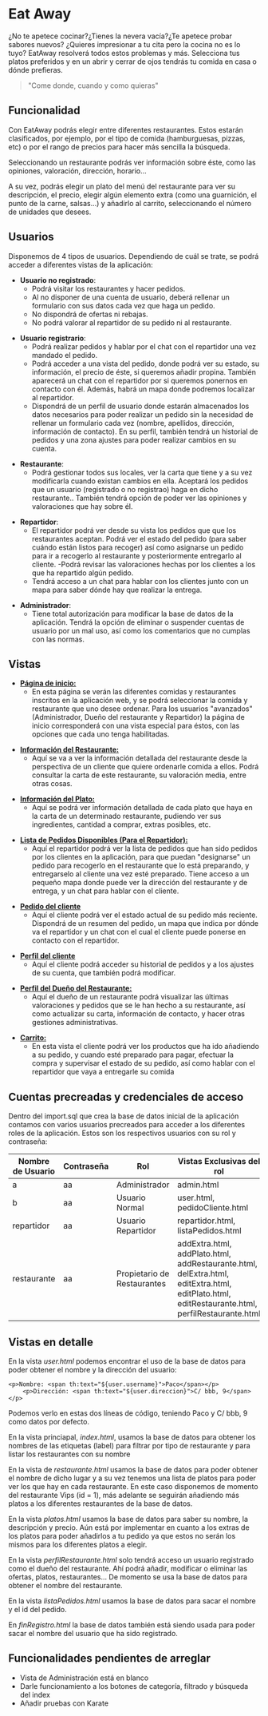# Eat Away

¿No te apetece cocinar?¿Tienes la nevera vacía?¿Te apetece probar sabores nuevos? ¿Quieres impresionar a tu cita pero la cocina no es lo tuyo? EatAway resolverá todos estos problemas y más. Selecciona tus platos preferidos y en un abrir y cerrar de ojos tendrás tu comida en casa o dónde prefieras.

> "Come donde, cuando y como quieras"

## Funcionalidad
Con EatAway podrás elegir entre diferentes restaurantes. Estos estarán clasificados, por ejemplo, por el tipo de comida (hamburguesas, pizzas, etc) o por el rango de precios para hacer más sencilla la búsqueda.

Seleccionando un restaurante podrás ver información sobre éste, como las opiniones, valoración, dirección, horario... 

A su vez, podrás elegir un plato del menú del restaurante para ver su descripción, el precio, elegir algún elemento extra (como una guarnición, el punto de la carne, salsas...) y añadirlo al carrito, seleccionando el número de unidades que desees.


## Usuarios
Disponemos de 4 tipos de usuarios. Dependiendo de cuál se trate, se podrá acceder a diferentes vistas de la aplicación:

* **Usuario no registrado**: 
    - Podrá visitar los restaurantes y hacer pedidos. 
    - Al no disponer de una cuenta de usuario, deberá rellenar un formulario con sus datos cada vez que haga un pedido.
    - No dispondrá de ofertas ni rebajas.
    - No podrá valorar al repartidor de su pedido ni al restaurante.

 - **Usuario registrario**:
    - Podrá realizar pedidos y hablar por el chat con el repartidor una vez mandado el pedido. 
    - Podrá acceder a una vista del pedido, donde podrá ver su estado, su información, el precio de éste, si queremos añadir propina. También aparecerá un chat con el repartidor por si queremos ponernos en contacto con él. Además, habrá un mapa donde podremos localizar al repartidor.
    - Dispondrá de un perfil de usuario donde estarán almacenados los datos necesarios para poder realizar un pedido sin la necesidad de rellenar un formulario cada vez (nombre, apellidos, dirección, información de contacto). En su perfil, también tendrá un historial de pedidos y una zona ajustes para poder realizar cambios en su cuenta.

* **Restaurante**: 
    - Podrá gestionar todos sus locales, ver la carta que tiene y a su vez modificarla cuando existan cambios en ella. Aceptará los pedidos que un usuario (registrado o no registrao) haga en dicho restaurante.. También tendrá opción de poder ver las opiniones y valoraciones que hay sobre él. 

- **Repartidor**: 
    - El repartidor podrá ver desde su vista los pedidos que que los restaurantes aceptan. Podrá ver el estado del pedido (para saber cuándo están listos para recoger) así como asignarse un pedido para ir a recogerlo al restaurante y posteriormente entregarlo al cliente. 
    -Podrá revisar las valoraciones hechas por los clientes a los que ha repartido algún pedido.
    - Tendrá acceso a un chat para hablar con los clientes junto con un mapa para saber dónde hay que realizar la entrega. 


* **Administrador**: 
    - Tiene total autorización para modificar la base de datos de la aplicación. Tendrá la opción de eliminar o suspender cuentas de usuario por un mal uso, así como los comentarios que no cumplas con las normas. 

## Vistas

- **[Página de inicio:](http://localhost:8080/)** 
    - En esta página se verán las diferentes comidas y restaurantes inscritos en la aplicación web, y se podrá seleccionar la comida y restaurante que uno desee ordenar. Para los usuarios "avanzados" (Administrador, Dueño del restaurante y Repartidor) la página de inicio corresponderá con una vista especial para éstos, con las opciones que cada uno tenga habilitadas.
* **[Información del Restaurante:](http://localhost:8080/restaurante?id=1)** 
    - Aquí se va a ver la información detallada del restaurante desde la perspectiva de un cliente que quiere ordenarle comida a ellos. Podrá consultar la carta de este restaurante, su valoración media, entre otras cosas.
- **[Información del Plato:](http://localhost:8080/platos?id=1)** 
    - Aquí se podrá ver información detallada de cada plato que haya en la carta de un determinado restaurante, pudiendo ver sus ingredientes, cantidad a comprar, extras posibles, etc.
* **[Lista de Pedidos Disponibles (Para el Repartidor):](http://localhost:8080/user/3/listaPedidos)** 
    - Aquí el repartidor podrá ver la lista de pedidos que han sido pedidos por los clientes en la aplicación, para que puedan "designarse" un pedido para recogerlo en el restaurante que lo está preparando, y entregarselo al cliente una vez esté preparado. Tiene acceso a un pequeño mapa donde puede ver la dirección del restaurante y de entrega, y un chat para hablar con el cliente.
- **[Pedido del cliente](http://localhost:8080/pedidoCliente)**
    - Aquí el cliente podrá ver el estado actual de su pedido más reciente. Dispondrá de un resumen del pedido, un mapa que indica por dónde va el repartidor y un chat con el cual el cliente puede ponerse en contacto con el repartidor.
* **[Perfil del cliente](http://localhost:8080/user/2)**
    - Aquí el cliente podrá acceder su historial de pedidos y a los ajustes de su cuenta, que también podrá modificar.
- **[Perfil del Dueño del Restaurante:](http://localhost:8080/perfilRestaurante?id=4)** 
    - Aquí el dueño de un restaurante podrá visualizar las últimas valoraciones y pedidos que se le han hecho a su restaurante, así como actualizar su carta, información de contacto, y hacer otras gestiones administrativas.
* **[Carrito:](http://localhost:8080/carrito)**
    - En esta vista el cliente podrá ver los productos que ha ido añadiendo a su pedido, y cuando esté preparado para pagar, efectuar la compra y supervisar el estado de su pedido, así como hablar con el repartidor que vaya a entregarle su comida

## Cuentas precreadas y credenciales de acceso

Dentro del import.sql que crea la base de datos inicial de la aplicación contamos con varios usuarios precreados para acceder a los diferentes roles de la aplicación. Estos son los respectivos usuarios con su rol y contraseña:

| Nombre de Usuario | Contraseña | Rol | Vistas Exclusivas del rol |
| --------- | --------- | --------- | --------- |
| a | aa | Administrador | admin.html |
| b | aa | Usuario Normal | user.html, pedidoCliente.html |
| repartidor | aa | Usuario Repartidor | repartidor.html, listaPedidos.html |
| restaurante | aa | Propietario de Restaurantes | addExtra.html, addPlato.html, addRestaurante.html, delExtra.html, editExtra.html, editPlato.html, editRestaurante.html, perfilRestaurante.html |

## Vistas en detalle

En la vista *user.html* podemos encontrar el uso de la base de datos para poder obtener el nombre y la dirección del usuario:             
```
<p>Nombre: <span th:text="${user.username}">Paco</span></p>
    <p>Dirección: <span th:text="${user.direccion}">C/ bbb, 9</span></p>
```  

Podemos verlo en estas dos líneas de código, teniendo Paco y C/ bbb, 9 como datos por defecto.

En la vista princiapal, *index.html*, usamos la base de datos para obtener los nombres de las etiquetas (label) para filtrar por tipo de restaurante y para listar los restaurantes con su nombre

En la vista de *restaurante.html* usamos la base de datos para poder obtener el nombre de dicho lugar y a su vez tenemos una lista de platos para poder ver los que hay en cada restaurante. En este caso disponemos de momento del restaurante Vips (id = 1), más adelante se seguirán añadiendo más platos a los diferentes restaurantes de la base de datos. 

En la vista *platos.html* usamos la base de datos para saber su nombre, la descripción y precio. Aún está por implementar en cuanto a los extras de los platos para poder añadirlos a tu pedido ya que estos no serán los mismos para los diferentes platos a elegir.

En la vista *perfilRestaurante.html* solo tendrá acceso un usuario registrado como el dueño del restaurante. Ahí podrá añadir, modificar o eliminar las ofertas, platos, restaurantes... De momento se usa la base de datos para obtener el nombre del restaurante.

En la vista *listaPedidos.html* usamos la base de datos para sacar el nombre y el id del pedido.

En *finRegistro.html* la base de datos también está siendo usada para poder sacar el nombre del usuario que ha sido registrado.

## Funcionalidades pendientes de arreglar
[comment]: <> (Habría que ir poniendo aquí que cosas fallan)
* Vista de Administración está en blanco
* Darle funcionamiento a los botones de categoría, filtrado y búsqueda del index
* Añadir pruebas con Karate
